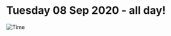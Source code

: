 # Tuesday 08 Sep 2020 - all day!
![Time](https://github.com/rich-ctm/today/workflows/Time/badge.svg)
